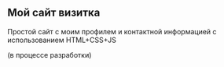 ## Мой сайт визитка
Простой сайт с моим профилем и контактной информацией с использованием HTML+CSS+JS

(в процессе разработки)